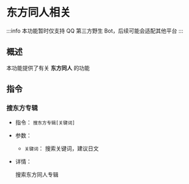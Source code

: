# 东方同人相关

:::info
本功能暂时仅支持 QQ 第三方野生 Bot，后续可能会适配其他平台
:::

## 概述

本功能提供了有关 **东方同人** 的功能

## 指令

### 搜东方专辑

- 指令： `搜东方专辑[关键词]`

- 参数：

  - `关键词`： 搜索关键词，建议日文

- 详情：

  搜索东方同人专辑
